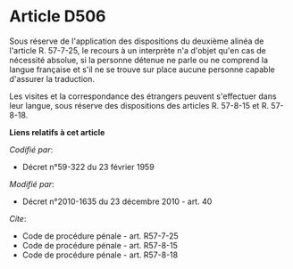 # Article D506

Sous réserve de l'application des dispositions du deuxième alinéa de l'article R. 57-7-25, le recours à un interprète n'a
d'objet qu'en cas de nécessité absolue, si la personne détenue ne parle ou ne comprend la langue française et s'il ne se
trouve sur place aucune personne capable d'assurer la traduction. 

Les visites et la correspondance des étrangers peuvent s'effectuer dans leur langue, sous réserve des dispositions des
articles R. 57-8-15 et R. 57-8-18.

**Liens relatifs à cet article**

_Codifié par_:

  - Décret n°59-322 du 23 février 1959

_Modifié par_:

  - Décret n°2010-1635 du 23 décembre 2010 - art. 40

_Cite_:

  - Code de procédure pénale - art. R57-7-25
  - Code de procédure pénale - art. R57-8-15
  - Code de procédure pénale - art. R57-8-18
